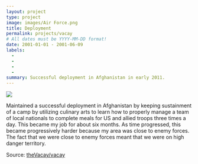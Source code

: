 ```yaml
---
layout: project
type: project
image: images/Air Force.png
title: Deployment 
permalink: projects/vacay
# All dates must be YYYY-MM-DD format!
date: 2001-01-01 - 2001-06-09
labels:
  - 
  - 
  -
  -
summary: Successful deployment in Afghanistan in early 2011.
---
```


<img class="ui medium right floated rounded image" src="../images/vacay-home-page.png">

  Maintained a successful deployment in Afghanistan by keeping sustainment of a camp by utilizing culinary arts to learn how to properly manage a team of local nationals to complete meals for US and allied troops three times a day.  This became my job for about six months.  As time progressed, this became progressively harder because my area was close to enemy forces.  The fact that we were close to enemy forces meant that we were on high danger territory.  
  
Source: <a href="https://github.com/theVacay/vacay"><i class="large github icon"></i>theVacay/vacay</a>
